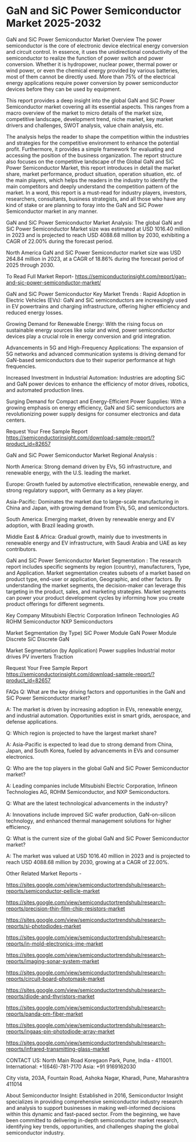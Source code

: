 <h1>GaN and SiC Power Semiconductor Market 2025-2032</h1>
GaN and SiC Power Semiconductor Market Overview
The power semiconductor is the core of electronic device electrical energy conversion and circuit control. In essence, it uses the unidirectional conductivity of the semiconductor to realize the function of power switch and power conversion. Whether it is hydropower, nuclear power, thermal power or wind power, or even the chemical energy provided by various batteries, most of them cannot be directly used. More than 75% of the electrical energy applications require power conversion by power semiconductor devices before they can be used by equipment.

This report provides a deep insight into the global GaN and SiC Power Semiconductor market covering all its essential aspects. This ranges from a macro overview of the market to micro details of the market size, competitive landscape, development trend, niche market, key market drivers and challenges, SWOT analysis, value chain analysis, etc.

The analysis helps the reader to shape the competition within the industries and strategies for the competitive environment to enhance the potential profit. Furthermore, it provides a simple framework for evaluating and accessing the position of the business organization. The report structure also focuses on the competitive landscape of the Global GaN and SiC Power Semiconductor Market, this report introduces in detail the market share, market performance, product situation, operation situation, etc. of the main players, which helps the readers in the industry to identify the main competitors and deeply understand the competition pattern of the market.
In a word, this report is a must-read for industry players, investors, researchers, consultants, business strategists, and all those who have any kind of stake or are planning to foray into the GaN and SiC Power Semiconductor market in any manner.

GaN and SiC Power Semiconductor Market Analysis:
The global GaN and SiC Power Semiconductor Market size was estimated at USD 1016.40 million in 2023 and is projected to reach USD 4088.68 million by 2030, exhibiting a CAGR of 22.00% during the forecast period.

North America GaN and SiC Power Semiconductor market size was USD 264.84 million in 2023, at a CAGR of 18.86% during the forecast period of 2025 through 2030.

To Read Full Market Report-
https://semiconductorinsight.com/report/gan-and-sic-power-semiconductor-market/

GaN and SiC Power Semiconductor Key Market Trends :
Rapid Adoption in Electric Vehicles (EVs): GaN and SiC semiconductors are increasingly used in EV powertrains and charging infrastructure, offering higher efficiency and reduced energy losses.

Growing Demand for Renewable Energy: With the rising focus on sustainable energy sources like solar and wind, power semiconductor devices play a crucial role in energy conversion and grid integration.

Advancements in 5G and High-Frequency Applications: The expansion of 5G networks and advanced communication systems is driving demand for GaN-based semiconductors due to their superior performance at high frequencies.

Increased Investment in Industrial Automation: Industries are adopting SiC and GaN power devices to enhance the efficiency of motor drives, robotics, and automated production lines.

Surging Demand for Compact and Energy-Efficient Power Supplies: With a growing emphasis on energy efficiency, GaN and SiC semiconductors are revolutionizing power supply designs for consumer electronics and data centers.

Request Your Free Sample Report
https://semiconductorinsight.com/download-sample-report/?product_id=82657

GaN and SiC Power Semiconductor Market Regional Analysis :

North America:
Strong demand driven by EVs, 5G infrastructure, and renewable energy, with the U.S. leading the market.

Europe:
Growth fueled by automotive electrification, renewable energy, and strong regulatory support, with Germany as a key player.

Asia-Pacific:
Dominates the market due to large-scale manufacturing in China and Japan, with growing demand from EVs, 5G, and semiconductors.

South America:
Emerging market, driven by renewable energy and EV adoption, with Brazil leading growth.

Middle East & Africa:
Gradual growth, mainly due to investments in renewable energy and EV infrastructure, with Saudi Arabia and UAE as key contributors.

GaN and SiC Power Semiconductor Market Segmentation :
The research report includes specific segments by region (country), manufacturers, Type, and Application. Market segmentation creates subsets of a market based on product type, end-user or application, Geographic, and other factors. By understanding the market segments, the decision-maker can leverage this targeting in the product, sales, and marketing strategies. Market segments can power your product development cycles by informing how you create product offerings for different segments.

Key Company
Mitsubishi Electric Corporation
Infineon Technologies AG
ROHM Semiconductor
NXP Semiconductors

Market Segmentation (by Type)
SiC Power Module
GaN Power Module
Discrete SiC
Discrete GaN

Market Segmentation (by Application)
Power supplies
Industrial motor drives
PV inverters
Traction

Request Your Free Sample Report
https://semiconductorinsight.com/download-sample-report/?product_id=82657

FAQs
Q: What are the key driving factors and opportunities in the GaN and SiC Power Semiconductor market?

A: The market is driven by increasing adoption in EVs, renewable energy, and industrial automation. Opportunities exist in smart grids, aerospace, and defense applications.

Q: Which region is projected to have the largest market share?

A: Asia-Pacific is expected to lead due to strong demand from China, Japan, and South Korea, fueled by advancements in EVs and consumer electronics.

Q: Who are the top players in the global GaN and SiC Power Semiconductor market?

A: Leading companies include Mitsubishi Electric Corporation, Infineon Technologies AG, ROHM Semiconductor, and NXP Semiconductors.

Q: What are the latest technological advancements in the industry?

A: Innovations include improved SiC wafer production, GaN-on-silicon technology, and enhanced thermal management solutions for higher efficiency.

Q: What is the current size of the global GaN and SiC Power Semiconductor market?

A: The market was valued at USD 1016.40 million in 2023 and is projected to reach USD 4088.68 million by 2030, growing at a CAGR of 22.00%.

Other Related Market Reports -

https://sites.google.com/view/semiconductortrendshub/research-reports/semiconductor-pellicle-market

https://sites.google.com/view/semiconductortrendshub/research-reports/precision-thin-film-chip-resistors-market

https://sites.google.com/view/semiconductortrendshub/research-reports/si-photodiodes-market

https://sites.google.com/view/semiconductortrendshub/research-reports/in-mold-electronics-ime-market

https://sites.google.com/view/semiconductortrendshub/research-reports/imaging-sonar-system-market

https://sites.google.com/view/semiconductortrendshub/research-reports/circuit-board-photomask-market

https://sites.google.com/view/semiconductortrendshub/research-reports/diode-and-thyristors-market

https://sites.google.com/view/semiconductortrendshub/research-reports/panda-pm-fiber-market

https://sites.google.com/view/semiconductortrendshub/research-reports/ingaas-pin-photodiode-array-market

https://sites.google.com/view/semiconductortrendshub/research-reports/infrared-transmitting-glass-market

CONTACT US:
North Main Road Koregaon Park, Pune, India - 411001.
International: +1(646)-781-7170
Asia: +91 9169162030

City vista, 203A, Fountain Road, Ashoka Nagar, Kharadi, Pune, Maharashtra 411014

About Semiconductor Insight:
Established in 2016, Semiconductor Insight specializes in providing comprehensive semiconductor industry research and analysis to support businesses in making well-informed decisions within this dynamic and fast-paced sector. From the beginning, we have been committed to delivering in-depth semiconductor market research, identifying key trends, opportunities, and challenges shaping the global semiconductor industry.
